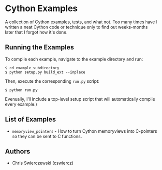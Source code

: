 # Cython Examples

A collection of Cython examples, tests, and what not. Too many times
have I written a neat Cython code or technique only to find out
weeks-months later that I forgot how it's done.

## Running the Examples

To compile each example, navigate to the example directory and run:

```
$ cd example_subdirectory
$ python setup.py build_ext --inplace
```

Then, execute the corresponding `run.py` script:

```
$ python run.py
```

Evenually, I'll include a top-level setup script that will automatically
compile every example.)

## List of Examples

* `memoryview_pointers` - How to turn Cython memoryviews into C-pointers
  so they can be sent to C functions.

## Authors

* Chris Swierczewski (cswiercz)
